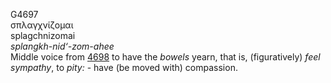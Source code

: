 G4697  
σπλαγχνίζομαι  
splagchnizomai  
*splangkh-nid‘-zom-ahee*  
Middle voice from [4698](g4698) to have the *bowels* yearn, that is,
(figuratively) *feel* *sympathy*, to *pity:* - have (be moved with)
compassion.  
